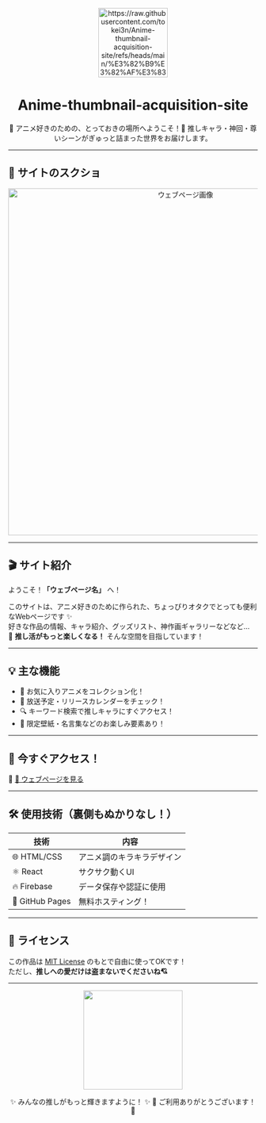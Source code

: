 <p align="center">
  <img src="https://raw.githubusercontent.com/tokei3n/Anime-thumbnail-acquisition-site/refs/heads/main/%E3%82%B9%E3%82%AF%E3%83%AA%E3%83%BC%E3%83%B3%E3%82%B7%E3%83%A7%E3%83%83%E3%83%88%202025-07-13%20110221.png" width="140" alt="https://raw.githubusercontent.com/tokei3n/Anime-thumbnail-acquisition-site/refs/heads/main/%E3%82%B9%E3%82%AF%E3%83%AA%E3%83%BC%E3%83%B3%E3%82%B7%E3%83%A7%E3%83%83%E3%83%88%202025-07-13%20110222">
</p>

<h1 align="center">Anime-thumbnail-acquisition-site</h1>

<p align="center">
  🎌 アニメ好きのための、とっておきの場所へようこそ！🎌  
  推しキャラ・神回・尊いシーンがぎゅっと詰まった世界をお届けします。
</p>

---

## 📸 サイトのスクショ

<p align="center">
  <img src="ページのスクリーンショットURL" width="700" alt="ウェブページ画像">
</p>

---

## 🎬 サイト紹介

ようこそ！**「ウェブページ名」** へ！

このサイトは、アニメ好きのために作られた、ちょっぴりオタクでとっても便利なWebページです ✨  
好きな作品の情報、キャラ紹介、グッズリスト、神作画ギャラリーなどなど…  
💖 **推し活がもっと楽しくなる！** そんな空間を目指しています！

---

## 💡 主な機能

- 🧡 お気に入りアニメをコレクション化！
- 📅 放送予定・リリースカレンダーをチェック！
- 🔍 キーワード検索で推しキャラにすぐアクセス！
- 🎁 限定壁紙・名言集などのお楽しみ要素あり！

---

## 🔗 今すぐアクセス！

🎯 [🔗 ウェブページを見る](https://your-site-url.com)

---

## 🛠️ 使用技術（裏側もぬかりなし！）

| 技術       | 内容                      |
|------------|---------------------------|
| 🌐 HTML/CSS | アニメ調のキラキラデザイン |
| ⚛️ React    | サクサク動くUI              |
| 🔥 Firebase | データ保存や認証に使用        |
| 💾 GitHub Pages | 無料ホスティング！         |

---

## 📜 ライセンス

この作品は [MIT License](LICENSE) のもとで自由に使ってOKです！  
ただし、**推しへの愛だけは盗まないでくださいね💘**

---

<p align="center">
  <img src="https://media.tenor.com/TtZ2gnzMcHMAAAAC/kawaii-anime.gif" width="200">
</p>

<p align="center">
  ✨ みんなの推しがもっと輝きますように！ ✨  
  🐣 ご利用ありがとうございます！🐣
</p>

